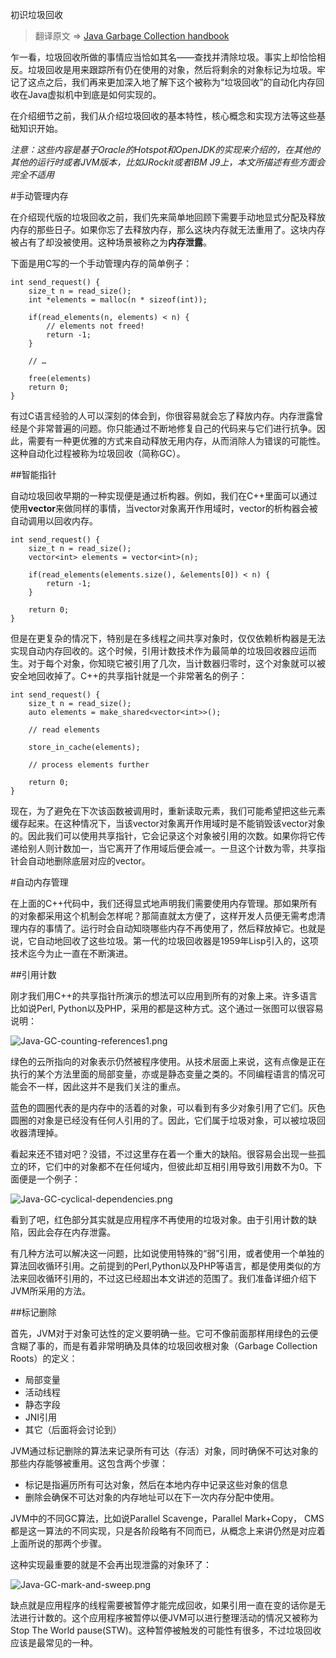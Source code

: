 初识垃圾回收

>翻译原文 => [Java Garbage Collection handbook](https://plumbr.eu/handbook/what-is-garbage-collection)

乍一看，垃圾回收所做的事情应当恰如其名——查找并清除垃圾。事实上却恰恰相反。垃圾回收是用来跟踪所有仍在使用的对象，然后将剩余的对象标记为垃圾。牢记了这点之后，我们再来更加深入地了解下这个被称为“垃圾回收”的自动化内存回收在Java虚拟机中到底是如何实现的。

在介绍细节之前，我们从介绍垃圾回收的基本特性，核心概念和实现方法等这些基础知识开始。

*注意：这些内容是基于Oracle的Hotspot和OpenJDK的实现来介绍的，在其他的其他的运行时或者JVM版本，比如JRockit或者IBM J9上，本文所描述有些方面会完全不适用*

#手动管理内存

在介绍现代版的垃圾回收之前，我们先来简单地回顾下需要手动地显式分配及释放内存的那些日子。如果你忘了去释放内存，那么这块内存就无法重用了。这块内存被占有了却没被使用。这种场景被称之为**内存泄露**。

下面是用C写的一个手动管理内存的简单例子：
```
int send_request() {
    size_t n = read_size();
    int *elements = malloc(n * sizeof(int));

    if(read_elements(n, elements) < n) {
        // elements not freed!
        return -1;
    }

    // …

    free(elements)
    return 0;
}
```
有过C语言经验的人可以深刻的体会到，你很容易就会忘了释放内存。内存泄露曾经是个非常普遍的问题。你只能通过不断地修复自己的代码来与它们进行抗争。因此，需要有一种更优雅的方式来自动释放无用内存，从而消除人为错误的可能性。这种自动化过程被称为垃圾回收（简称GC）。

##智能指针

自动垃圾回收早期的一种实现便是通过析构器。例如，我们在C++里面可以通过使用**vector**来做同样的事情，当vector对象离开作用域时，vector的析构器会被自动调用以回收内存。
```
int send_request() {
    size_t n = read_size();
    vector<int> elements = vector<int>(n);

    if(read_elements(elements.size(), &elements[0]) < n) {
        return -1;
    }

    return 0;
}
```
但是在更复杂的情况下，特别是在多线程之间共享对象时，仅仅依赖析构器是无法实现自动内存回收的。这个时候，引用计数技术作为最简单的垃圾回收器应运而生。对于每个对象，你知晓它被引用了几次，当计数器归零时，这个对象就可以被安全地回收掉了。C++的共享指针就是一个非常著名的例子：
```
int send_request() {
    size_t n = read_size();
    auto elements = make_shared<vector<int>>();

    // read elements

    store_in_cache(elements);

    // process elements further

    return 0;
}
```
现在，为了避免在下次该函数被调用时，重新读取元素，我们可能希望把这些元素缓存起来。在这种情况下，当该vector对象离开作用域时是不能销毁该vector对象的。因此我们可以使用共享指针，它会记录这个对象被引用的次数。如果你将它传递给别人则计数加一，当它离开了作用域后便会减一。一旦这个计数为零，共享指针会自动地删除底层对应的vector。

#自动内存管理

在上面的C++代码中，我们还得显式地声明我们需要使用内存管理。那如果所有的对象都采用这个机制会怎样呢？那简直就太方便了，这样开发人员便无需考虑清理内存的事情了。运行时会自动知晓哪些内存不再使用了，然后释放掉它。也就是说，它自动地回收了这些垃圾。第一代的垃圾回收器是1959年Lisp引入的，这项技术迄今为止一直在不断演进。

##引用计数

刚才我们用C++的共享指针所演示的想法可以应用到所有的对象上来。许多语言比如说Perl, Python以及PHP，采用的都是这种方式。这个通过一张图可以很容易说明：

![Java-GC-counting-references1.png](http://upload-images.jianshu.io/upload_images/5475750-b7d38e8beed4e183.png?imageMogr2/auto-orient/strip%7CimageView2/2/w/1240)

绿色的云所指向的对象表示仍然被程序使用。从技术层面上来说，这有点像是正在执行的某个方法里面的局部变量，亦或是静态变量之类的。不同编程语言的情况可能会不一样，因此这并不是我们关注的重点。

蓝色的圆圈代表的是内存中的活着的对象，可以看到有多少对象引用了它们。灰色圆圈的对象是已经没有任何人引用的了。因此，它们属于垃圾对象，可以被垃圾回收器清理掉。

看起来还不错对吧？没错，不过这里存在着一个重大的缺陷。很容易会出现一些孤立的环，它们中的对象都不在任何域内，但彼此却互相引用导致引用数不为0。下面便是一个例子：

![Java-GC-cyclical-dependencies.png](http://upload-images.jianshu.io/upload_images/5475750-13c123c5494bb0d9.png?imageMogr2/auto-orient/strip%7CimageView2/2/w/1240)

看到了吧，红色部分其实就是应用程序不再使用的垃圾对象。由于引用计数的缺陷，因此会存在内存泄露。

有几种方法可以解决这一问题，比如说使用特殊的“弱”引用，或者使用一个单独的算法回收循环引用。之前提到的Perl,Python以及PHP等语言，都是使用类似的方法来回收循环引用的，不过这已经超出本文讲述的范围了。我们准备详细介绍下JVM所采用的方法。

##标记删除

首先，JVM对于对象可达性的定义要明确一些。它可不像前面那样用绿色的云便含糊了事的，而是有着非常明确及具体的垃圾回收根对象（Garbage Collection Roots）的定义：

- 局部变量
- 活动线程
- 静态字段
- JNI引用
- 其它（后面将会讨论到）

JVM通过标记删除的算法来记录所有可达（存活）对象，同时确保不可达对象的那些内存能够被重用。这包含两个步骤：

- 标记是指遍历所有可达对象，然后在本地内存中记录这些对象的信息
- 删除会确保不可达对象的内存地址可以在下一次内存分配中使用。

JVM中的不同GC算法，比如说Parallel Scavenge，Parallel Mark+Copy， CMS都是这一算法的不同实现，只是各阶段略有不同而已，从概念上来讲仍然是对应着上面所说的那两个步骤。

这种实现最重要的就是不会再出现泄露的对象环了：

![Java-GC-mark-and-sweep.png](http://upload-images.jianshu.io/upload_images/5475750-2215dbed40435119.png?imageMogr2/auto-orient/strip%7CimageView2/2/w/1240)

缺点就是应用程序的线程需要被暂停才能完成回收，如果引用一直在变的话你是无法进行计数的。这个应用程序被暂停以便JVM可以进行整理活动的情况又被称为Stop The World pause(STW)。这种暂停被触发的可能性有很多，不过垃圾回收应该是最常见的一种。
